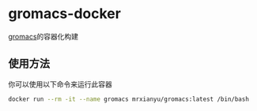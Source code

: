 # gromacs-docker

[gromacs](https://gromacs.org)的容器化构建

## 使用方法

你可以使用以下命令来运行此容器

```bash
docker run --rm -it --name gromacs mrxianyu/gromacs:latest /bin/bash
```
